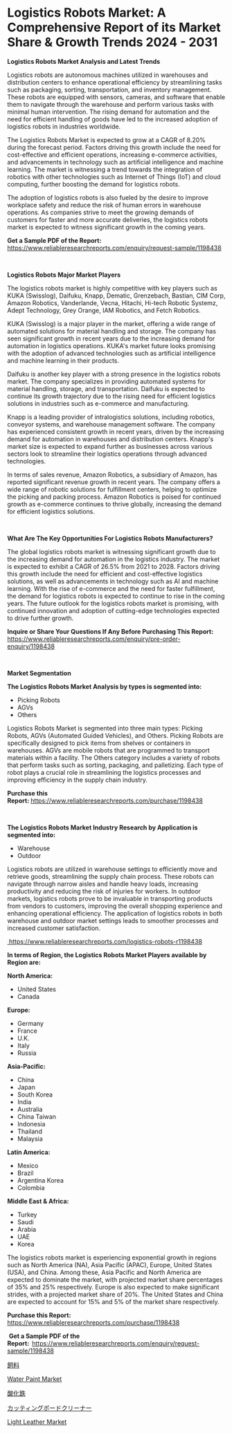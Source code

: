 <p><h1>Logistics Robots Market: A Comprehensive Report of its Market Share & Growth Trends 2024 - 2031</h1></p><p><strong>Logistics Robots Market Analysis and Latest Trends</strong></p>
<p><p>Logistics robots are autonomous machines utilized in warehouses and distribution centers to enhance operational efficiency by streamlining tasks such as packaging, sorting, transportation, and inventory management. These robots are equipped with sensors, cameras, and software that enable them to navigate through the warehouse and perform various tasks with minimal human intervention. The rising demand for automation and the need for efficient handling of goods have led to the increased adoption of logistics robots in industries worldwide.</p><p>The Logistics Robots Market is expected to grow at a CAGR of 8.20% during the forecast period. Factors driving this growth include the need for cost-effective and efficient operations, increasing e-commerce activities, and advancements in technology such as artificial intelligence and machine learning. The market is witnessing a trend towards the integration of robotics with other technologies such as Internet of Things (IoT) and cloud computing, further boosting the demand for logistics robots.</p><p>The adoption of logistics robots is also fueled by the desire to improve workplace safety and reduce the risk of human errors in warehouse operations. As companies strive to meet the growing demands of customers for faster and more accurate deliveries, the logistics robots market is expected to witness significant growth in the coming years.</p></p>
<p><strong>Get a Sample PDF of the Report:&nbsp;</strong> <a href="https://www.reliableresearchreports.com/enquiry/request-sample/1198438">https://www.reliableresearchreports.com/enquiry/request-sample/1198438</a></p>
<p>&nbsp;</p>
<p><strong>Logistics Robots Major Market Players</strong></p>
<p><p>The logistics robots market is highly competitive with key players such as KUKA (Swisslog), Daifuku, Knapp, Dematic, Grenzebach, Bastian, CIM Corp, Amazon Robotics, Vanderlande, Vecna, Hitachi, Hi-tech Robotic Systemz, Adept Technology, Grey Orange, IAM Robotics, and Fetch Robotics.</p><p>KUKA (Swisslog) is a major player in the market, offering a wide range of automated solutions for material handling and storage. The company has seen significant growth in recent years due to the increasing demand for automation in logistics operations. KUKA's market future looks promising with the adoption of advanced technologies such as artificial intelligence and machine learning in their products.</p><p>Daifuku is another key player with a strong presence in the logistics robots market. The company specializes in providing automated systems for material handling, storage, and transportation. Daifuku is expected to continue its growth trajectory due to the rising need for efficient logistics solutions in industries such as e-commerce and manufacturing.</p><p>Knapp is a leading provider of intralogistics solutions, including robotics, conveyor systems, and warehouse management software. The company has experienced consistent growth in recent years, driven by the increasing demand for automation in warehouses and distribution centers. Knapp's market size is expected to expand further as businesses across various sectors look to streamline their logistics operations through advanced technologies.</p><p>In terms of sales revenue, Amazon Robotics, a subsidiary of Amazon, has reported significant revenue growth in recent years. The company offers a wide range of robotic solutions for fulfillment centers, helping to optimize the picking and packing process. Amazon Robotics is poised for continued growth as e-commerce continues to thrive globally, increasing the demand for efficient logistics solutions.</p></p>
<p>&nbsp;</p>
<p><strong>What Are The Key Opportunities For Logistics Robots Manufacturers?</strong></p>
<p><p>The global logistics robots market is witnessing significant growth due to the increasing demand for automation in the logistics industry. The market is expected to exhibit a CAGR of 26.5% from 2021 to 2028. Factors driving this growth include the need for efficient and cost-effective logistics solutions, as well as advancements in technology such as AI and machine learning. With the rise of e-commerce and the need for faster fulfillment, the demand for logistics robots is expected to continue to rise in the coming years. The future outlook for the logistics robots market is promising, with continued innovation and adoption of cutting-edge technologies expected to drive further growth.</p></p>
<p><strong>Inquire or Share Your Questions If Any Before Purchasing This Report:</strong> <a href="https://www.reliableresearchreports.com/enquiry/pre-order-enquiry/1198438">https://www.reliableresearchreports.com/enquiry/pre-order-enquiry/1198438</a></p>
<p>&nbsp;</p>
<p><strong>Market Segmentation</strong></p>
<p><strong>The Logistics Robots Market Analysis by types is segmented into:</strong></p>
<p><ul><li>Picking Robots</li><li>AGVs</li><li>Others</li></ul></p>
<p><p>Logistics Robots Market is segmented into three main types: Picking Robots, AGVs (Automated Guided Vehicles), and Others. Picking Robots are specifically designed to pick items from shelves or containers in warehouses. AGVs are mobile robots that are programmed to transport materials within a facility. The Others category includes a variety of robots that perform tasks such as sorting, packaging, and palletizing. Each type of robot plays a crucial role in streamlining the logistics processes and improving efficiency in the supply chain industry.</p></p>
<p><strong>Purchase this Report:&nbsp;</strong><a href="https://www.reliableresearchreports.com/purchase/1198438">https://www.reliableresearchreports.com/purchase/1198438</a></p>
<p>&nbsp;</p>
<p><strong>The Logistics Robots Market Industry Research by Application is segmented into:</strong></p>
<p><ul><li>Warehouse</li><li>Outdoor</li></ul></p>
<p><p>Logistics robots are utilized in warehouse settings to efficiently move and retrieve goods, streamlining the supply chain process. These robots can navigate through narrow aisles and handle heavy loads, increasing productivity and reducing the risk of injuries for workers. In outdoor markets, logistics robots prove to be invaluable in transporting products from vendors to customers, improving the overall shopping experience and enhancing operational efficiency. The application of logistics robots in both warehouse and outdoor market settings leads to smoother processes and increased customer satisfaction.</p></p>
<p><a href="https://www.reliableresearchreports.com/logistics-robots-r1198438">&nbsp;https://www.reliableresearchreports.com/logistics-robots-r1198438</a></p>
<p><strong>In terms of Region, the Logistics Robots Market Players available by Region are:</strong></p>
<p>
    <p> <strong> North America: </strong>
        <ul>
            <li>United States</li>
            <li>Canada</li>
        </ul>
        </p> 
    <p> <strong> Europe: </strong>
        <ul>
            <li>Germany</li>
            <li>France</li>
            <li>U.K.</li>
            <li>Italy</li>
            <li>Russia</li>
        </ul>
        </p> 
    <p> <strong> Asia-Pacific: </strong>
        <ul>
            <li>China</li>
            <li>Japan</li>
            <li>South Korea</li>
            <li>India</li>
            <li>Australia</li>
            <li>China Taiwan</li>
            <li>Indonesia</li>
            <li>Thailand</li>
            <li>Malaysia</li>
        </ul>
        </p> 
    <p> <strong> Latin America: </strong>
        <ul>
            <li>Mexico</li>
            <li>Brazil</li>
            <li>Argentina Korea</li>
            <li>Colombia</li>
        </ul>
        </p> 
    <p> <strong> Middle East & Africa: </strong>
        <ul>
            <li>Turkey</li>
            <li>Saudi</li>
            <li>Arabia</li>
            <li>UAE</li>
            <li>Korea</li>
        </ul>
    </p>
    </p>
<p><p>The logistics robots market is experiencing exponential growth in regions such as North America (NA), Asia Pacific (APAC), Europe, United States (USA), and China. Among these, Asia Pacific and North America are expected to dominate the market, with projected market share percentages of 35% and 25% respectively. Europe is also expected to make significant strides, with a projected market share of 20%. The United States and China are expected to account for 15% and 5% of the market share respectively.</p></p>
<p><strong>Purchase this Report: </strong><a href="https://www.reliableresearchreports.com/purchase/1198438">https://www.reliableresearchreports.com/purchase/1198438</a></p>
<p>&nbsp;<strong>Get a Sample PDF of the Report:&nbsp;&nbsp;</strong><a href="https://www.reliableresearchreports.com/enquiry/request-sample/1198438">https://www.reliableresearchreports.com/enquiry/request-sample/1198438</a></p>
<p><strong></strong></p>
<p><p><a href="https://github.com/ksxzwxabcuynh011/Market-Research-Report-List-1/blob/main/938298520870.md">飼料</a></p><p><a href="https://issuu.com/reportprime-2/docs/water-paint-market-size-2030.pptx">Water Paint Market</a></p><p><a href="https://github.com/mcbeesbxa270/Market-Research-Report-List-1/blob/main/788429720871.md">酸化鉄</a></p><p><a href="https://medium.com/@lilliandach1969/%E3%82%AB%E3%83%83%E3%83%86%E3%82%A3%E3%83%B3%E3%82%B0%E3%83%9C%E3%83%BC%E3%83%89%E3%82%AF%E3%83%AA%E3%83%BC%E3%83%8A%E3%83%BC%E3%81%AE%E5%B8%82%E5%A0%B4%E8%AA%BF%E6%9F%BB%E3%83%AC%E3%83%9D%E3%83%BC%E3%83%88-%E3%81%9D%E3%81%AE%E6%AD%B4%E5%8F%B2%E3%81%8A%E3%82%88%E3%81%B32024%E5%B9%B4%E3%81%8B%E3%82%892031%E5%B9%B4%E3%81%BE%E3%81%A7%E3%81%AE%E4%BA%88%E6%B8%AC-463120eda8da">カッティングボードクリーナー</a></p><p><a href="https://issuu.com/reportprime-2/docs/light-leather-market-size-2030.pptx">Light Leather Market</a></p></p>